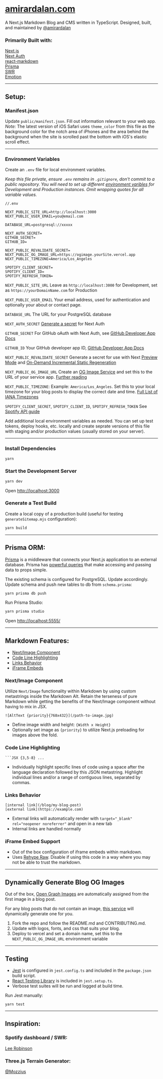 # [amirardalan.com](https://amirardalan.com)

A Next.js Markdown Blog and CMS written in TypeScript. Designed, built, and maintained by [@amirardalan](https://github.com/amirardalan)

### Primarily Built with:

[Next.js](https://github.com/vercel/next.js/)  
[Next Auth](https://next-auth.js.org/)  
[react-markdown](https://github.com/remarkjs/react-markdown)  
[Prisma](https://github.com/prisma/prisma)  
[SWR](https://github.com/vercel/swr)  
[Emotion](https://github.com/emotion-js/emotion)

---

## Setup:

### Manifest.json
Update `public/manifest.json`. Fill out information relevant to your web app. _Note:_ The latest version of iOS Safari uses `theme_color` from this file as the background color for the notch area of iPhones and the area behind the background when the site is scrolled past the bottom with iOS's elastic scroll effect.

---

### Environment Variables

Create an `.env` file for local environment variables.

_Keep this file private, ensure `.env` remains in `.gitignore`, don't commit to a public repository. You will need to set up different [environment varibles](https://vercel.com/docs/concepts/projects/environment-variables) for Development and Production instances. Omit wrapping quotes for all variable values._

```
//.env

NEXT_PUBLIC_SITE_URL=http://localhost:3000
NEXT_PUBLIC_USER_EMAIL=you@email.com

DATABASE_URL=postgresql://xxxxx

NEXT_AUTH_SECRET=
GITHUB_SECRET=
GITHUB_ID=

NEXT_PUBLIC_REVALIDATE_SECRET=
NEXT_PUBLIC_OG_IMAGE_URL=https://ogimage.yourSite.vercel.app
NEXT_PUBLIC_TIMEZONE=America/Los_Angeles

SPOTIFY_CLIENT_SECRET=
SPOTIFY_CLIENT_ID=
SPOTIFY_REFRESH_TOKEN=
```

`NEXT_PUBLIC_SITE_URL`
Leave as `http://localhost:3000` for Development, set as `https://yourDomainName.com` for Production  

`NEXT_PUBLIC_USER_EMAIL`
Your email address, used for authentication and optionally your about or contact page.  

`DATABASE_URL`
The URL for your PostgreSQL database  

`NEXT_AUTH_SECRET`
[Generate a secret](https://next-auth.js.org/configuration/options#nextauth_secret) for Next Auth  

`GITHUB_SECRET`
For GitHub oAuth with Next Auth, see [GitHub Developer App Docs](https://docs.github.com/en/developers/apps/getting-started-with-apps/setting-up-your-development-environment-to-create-a-github-app)

`GITHUB_ID`
Your GitHub developer app ID, [GitHub Developer App Docs](https://docs.github.com/en/developers/apps/getting-started-with-apps/setting-up-your-development-environment-to-create-a-github-app)  

`NEXT_PUBLIC_REVALIDATE_SECRET`
Generate a secret for use with Next [Preview Mode](https://nextjs.org/docs/advanced-features/preview-mode) and [On-Demand Incremental Static Regeneration](https://nextjs.org/docs/basic-features/data-fetching/incremental-static-regeneration#on-demand-revalidation-beta)  

`NEXT_PUBLIC_OG_IMAGE_URL`
Create an [OG Image Service](https://github.com/vercel/og-image) and set this to the URL of your service app. [Further reading](#dynamically-generate-blog-og-images)  

`NEXT_PUBLIC_TIMEZONE`: Example: `America/Los_Angeles`. Set this to your local timezone for your blog posts to display the correct date and time. [Full List of IANA Timezones](https://en.wikipedia.org/wiki/List_of_tz_database_time_zones#List)   

`SPOTIFY_CLIENT_SECRET`, `SPOTIFY_CLIENT_ID`, `SPOTIFY_REFRESH_TOKEN`
See [Spotify API guide](https://developer.spotify.com/documentation/web-api/quick-start/)  

Add additional local environment variables as needed. You can set up test tokens, deploy hooks, etc. locally and create seprate versions of this file with staging and/or production values (usually stored on your server).

---

### Install Dependencies
```bash
yarn
```

### Start the Development Server

```bash
yarn dev
```

Open [http://localhost:3000](http://localhost:3000)

### Generate a Test Build
Create a local copy of a production build (useful for testing `generateSitemap.mjs` configuration):

```bash
yarn build
```
---

## Prisma ORM:

[Prisma](https://www.prisma.io/) is a middleware that connects your Next.js application to an external database. Prisma has [powerful queries](https://www.prisma.io/docs/concepts/components/prisma-client/relation-queries) that make accessing and passing data to props simple.

The existing schema is configured for PostgreSQL. Update accordingly.  
Update schema and push new tables to db from `schema.prisma`:

```bash
yarn prisma db push
```

Run Prisma Studio:

```bash
yarn prisma studio
```

Open [http://localhost:5555/](http://localhost:5555/)

---

## Markdown Features:

- [Next/Image Component](#nextimage-component)
- [Code Line Highlighting](#code-line-highlighting)
- [Links Behavior](#links-behavior)
- [iFrame Embeds](#iframe-embeds)

### Next/Image Component
Utilize `Next/Image` functionality within Markdown by using custom metastrings inside the Markdown Alt.
Retain the terseness of pure Markdown while getting the benefits of the Next/Image component without having to mix in JSX.

```
![AltText {priority}{768x432}](/path-to-image.jpg)
```

- Define image width and height: `{Width x Height}`
- Optionally set image as `{priority}` to utilize Next.js preloading for images above the fold.

### Code Line Highlighting
` ```JSX {3,5-8} ... `
- Individually highlight specific lines of code using a space after the language declaration followed by this JSON metastring. Highlight individual lines and/or a range of contiguous lines, separated by commas.

### Links Behavior
```
[internal link](/blog/my-blog-post)
[external link](https://example.com)
```
- External links will automatically render with `target="_blank" rel="noopener noreferrer"` and open in a new tab
- Internal links are handled normally

### iFrame Embed Support
- Out of the box configuration of iframe embeds within markdown.
- Uses [Rehype Raw](https://github.com/rehypejs/rehype-raw). Disable if using this code in a way where you may not be able to trust the markdown.

---

## Dynamically Generate Blog OG Images

Out of the box, [Open Graph Images](https://ogp.me/) are automatically assigned from the first image in a blog post.

For any blog posts that do not contain an image, [this service](https://github.com/vercel/og-image) will dynamically generate one for you.

1. Fork the repo and follow the README.md and CONTRIBUTING.md.
2. Update with logos, fonts, and css that suits your blog.
3. Deploy to vercel and set a domain name, set this to the `NEXT_PUBLIC_OG_IMAGE_URL` environment variable

---

## Testing

- [Jest](jestjs.io/) is configured in `jest.config.ts` and included in the `package.json` build script.
- [React Testing Library](https://github.com/testing-library/react-testing-library) is included in `jest.setup.ts`.
- Verbose test suites will be run and logged at build time.

Run Jest manually:

```
yarn test
```

---

## Inspiration:

### Spotify dashboard / SWR:
[Lee Robinson](https://github.com/leerob/leerob.io)

### Three.js Terrain Generator:
[@Mozzius](https://github.com/Mozzius/terrain-fiber)




